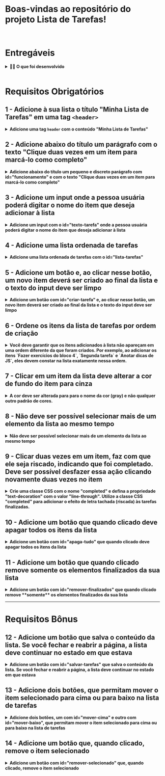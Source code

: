 # Boas-vindas ao repositório do projeto Lista de Tarefas!

</br>

# Entregáveis

<details>
  <summary><strong>👨‍💻 O que foi desenvolvido</strong></summary><br />

  Uma lista de tarefas usando `HTML`, `CSS` e `JavaScript`.

:bulb: **Veja uma amostra a seguir**

  ![exemplo de uma todo list](./todo-list-example.gif)

</details>

</br>

# Requisitos Obrigatórios

## 1 - Adicione à sua lista o título "Minha Lista de Tarefas" em uma tag `<header>`

<details><summary><strong>Adicione uma tag <code>header</code> com o conteúdo "Minha Lista de Tarefas"</strong></summary><br />



- Sua página deve possuir uma tag `header` com o conteúdo "Minha Lista de Tarefas"

</details>

## 2 - Adicione abaixo do título um parágrafo com o texto "Clique duas vezes em um item para marcá-lo como completo"

<details><summary><strong>Adicione abaixo do título um pequeno e discreto parágrafo com id="funcionamento" e com o texto "Clique duas vezes em um item para marcá-lo como completo"</strong></summary><br />

**O que será verificado:**

- Existe um elemento com o id `funcionamento`;
- O seu conteúdo é `Clique duas vezes em um item para marcá-lo como completo`.

</details>

## 3 - Adicione um input onde a pessoa usuária poderá digitar o nome do item que deseja adicionar à lista

<details><summary><strong>Adicione um input com o id="texto-tarefa" onde a pessoa usuária poderá digitar o nome do item que deseja adicionar à lista</strong></summary><br />


**O que será verificado:**

- Existe de um elemento do tipo `input`;
- O seu id é `texto-tarefa`.

</details>

## 4 - Adicione uma lista ordenada de tarefas

<details><summary><strong>Adicione uma lista ordenada de tarefas com o id="lista-tarefas"</strong></summary><br />

**O que será verificado:**

- Existe um elemento do tipo `ol`;
- O seu id é `lista-tarefas`.

</details>

## 5 - Adicione um botão e, ao clicar nesse botão, um novo item deverá ser criado ao final da lista e o texto do input deve ser limpo

<details><summary><strong>Adicione um botão com id="criar-tarefa" e, ao clicar nesse botão, um novo item deverá ser criado ao final da lista e o texto do input deve ser limpo</strong></summary><br />

**O que será verificado:**

- Existe um elemento do tipo `button`;
- O seu id é `criar-tarefa`;
- Ao digitar o texto `minha primeira tarefa` e clicar no botão `criar-tarefa`, o texto digitado aparece na lista e **desaparece do campo de input**;
- A adição de elementos na lista será feita algumas vezes, e será checado se todos os itens criados permanecem na lista a medida em que novos são adicionados.

</details>

## 6 - Ordene os itens da lista de tarefas por ordem de criação

<details><summary><strong>Você deve garantir que os itens adicionados à lista não apareçam em uma ordem diferente da que foram criados. Por exemplo, ao adicionar os itens `Fazer exercícios do bloco 4`, `Segunda tarefa` e `Anotar dicas de JS`, eles devem constar na lista exatamente nessa ordem.</strong></summary><br />

**O que será verificado:**

- Três itens serão criados na lista e será checado se eles estão ordenados por ordem de criação - ou seja, primeiro o primeiro item criado, depois o segundo, e assim por diante.

</details>

## 7 - Clicar em um item da lista deve alterar a cor de fundo do item para cinza

<details><summary><strong>A cor deve ser alterada para para o nome da cor (gray) e não qualquer outro padrão de cores.</strong></summary><br />

**O que será verificado:**

- Ao se carregar a página, os itens da lista **não têm** o estilo CSS `background-color: gray`;

- Ao se clicar em um item da lista, ele passa a ter o estilo CSS `background-color: gray`.

</details>

## 8 - Não deve ser possível selecionar mais de um elemento da lista ao mesmo tempo

<details><summary><strong>Não deve ser possível selecionar mais de um elemento da lista ao mesmo tempo</strong></summary><br />

**O que será verificado:**

- Será verificado que, quando um elemento da lista é selecionado, o elemento selecionado previamente deixa de sê-lo. Isso é verificado através da presença ou não do estilo `background-color: gray` no elemento.

</details>

## 9 - Clicar duas vezes em um item, faz com que ele seja riscado, indicando que foi completado. Deve ser possível desfazer essa ação clicando novamente duas vezes no item

<details><summary><strong>Crie uma classe CSS com o nome "completed" e defina a propriedade "text-decoration" com o valor "line-through". Utilize a classe CSS "completed" para adicionar o efeito de letra tachada (riscada) às tarefas finalizadas.</strong></summary><br />

**O que será verificado:**

- Antes da ação ser disparada, o elemento adicionado à lista não tem nem a classe `completed` nem o estilo `text-decoration: line-through solid black`;

- Mediante duplo clique no item da lista, ele passa a ter a classe `completed` e o estilo `text-decoration` com o valor `line-through solid black`;

- Será verificado que, com um segundo duplo clique, um elemento completo deixa de sê-lo.

</details>

## 10 - Adicione um botão que quando clicado deve apagar todos os itens da lista

<details><summary><strong>Adicione um botão com id="apaga-tudo" que quando clicado deve apagar todos os itens da lista</strong></summary><br />

**O que será verificado:**

- Será verificado que existe um elemento `button` com o id `apaga-tudo`;

- Será verificado que, dado que uma lista possui tarefas, um clique no botão a deixa vazia.

</details>

## 11 - Adicione um botão que quando clicado remove **somente** os elementos finalizados da sua lista

<details><summary><strong>Adicione um botão com id="remover-finalizados" que quando clicado remove **somente** os elementos finalizados da sua lista</strong></summary><br />

**O que será verificado:**

- Será verificado que existe um elemento `button` com o id `remover-finalizados`;

- Será verificado que, ao clicar no botão, todos os elementos marcados como feitos são removidos da lista.

</details>

---

# Requisitos Bônus

## 12 - Adicione um botão que salva o conteúdo da lista. Se você fechar e reabrir a página, a lista deve continuar no estado em que estava

<details><summary><strong>Adicione um botão com id="salvar-tarefas" que salva o conteúdo da lista. Se você fechar e reabrir a página, a lista deve continuar no estado em que estava</strong></summary><br />

**O que será verificado:**

- Será verificado que existe um elemento `button` com o id `salvar-tarefas`;

- Será verificado que, quando a lista tiver vários elementos, alguns dos quais marcados como finalizados, um recarregamento da página mantém a lista exatamente como está.

</details>

## 13 - Adicione dois botões, que permitam mover o item selecionado para cima ou para baixo na lista de tarefas

<details><summary><strong>Adicione dois botões, um com id="mover-cima" e outro com id="mover-baixo", que permitam mover o item selecionado para cima ou para baixo na lista de tarefas</strong></summary><br />

:warning: Pontos importantes sobre este requisito bônus: :warning:

- Antes de começar a desenvolver essa funcionalidade, pare e pense: </br>

O que significa mover um item de uma lista para cima ou para baixo no **_DOM_**? :thinking: </br>

:bulb: Você já possui todas as habilidades necessárias para fazer isso :smiley:.

- Habitue-se a pensar nos casos especiais ao construir programas. O que acontece se o usuário tentar mover o primeiro item para cima ou o último para baixo?

**O que será verificado:**

- Será verificada a existência de dois elementos `button`, um com o id `mover-cima` e o outro com o id `mover-baixo`;

- Será verificado que, dado que diversos elementos foram acrescentados à lista, movimentá-los de formas diversas os deixa nas posições esperadas;

- Será verificado que, caso algum elemento esteja finalizado, este status deve persistir ainda que se mova o elemento;

- Será verificado que, caso nenhum elemento esteja selecionado, clicar nos botões não altera a lista;

- Será verificado que um elemento que esteja selecionado deve se manter selecionado mesmo depois de movido;

- _Caso especial!_ Será verificado que, caso se tente subir o elemento no topo da lista ou, caso se tente descer o último elemento da lista, esta não deve ser alterada.

</details>

## 14 - Adicione um botão que, quando clicado, remove o item selecionado

<details><summary><strong>Adicione um botão com id="remover-selecionado" que, quando clicado, remove o item selecionado</strong></summary><br />

**O que será verificado:**

- Será verificada a presença de um elemento `button` com um id `remover-selecionado`;

- Será verificado que, no clicar no botão, somente o elemento selecionado é removido.

</details>
